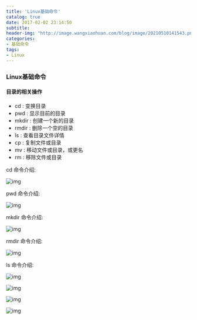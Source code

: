 ```yaml
---
title: 'Linux基础命令'
catalog: true
date: 2017-02-02 23:14:50
subtitle:
header-img: "http://image.wangxiaohuan.com/blog/image/20210510141543.png"
categories:
- 基础命令
tags:
- Linux
---
```


### Linux基础命令

#### 目录的相关操作

- cd : 变换目录
- pwd : 显示目前的目录
- mkdir : 创建一个新的目录
- rmdir : 删除一个空的目录
- ls : 查看目录文件详情
- cp : 复制文件或目录
- mv : 移动文件或目录，或更名
- rm : 移除文件或目录

cd 命令介绍:

![img](http://image.wangxiaohuan.com/blog/image/20210511230351.png)

pwd 命令介绍:

![img](http://image.wangxiaohuan.com/blog/image/20210511230552.png)

mkdir 命令介绍:

![img](http://image.wangxiaohuan.com/blog/image/20210511230712.png)

rmdir 命令介绍:

![img](http://image.wangxiaohuan.com/blog/image/20210511230816.png)

ls 命令介绍:

![img](http://image.wangxiaohuan.com/blog/image/20210512151655.png)

![img](http://image.wangxiaohuan.com/blog/image/20210512151740.png)

![img](http://image.wangxiaohuan.com/blog/image/20210512151830.png)

![img](http://image.wangxiaohuan.com/blog/image/20210512151945.png)